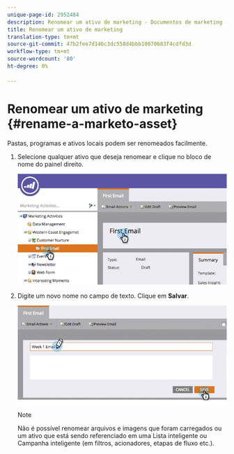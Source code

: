 ```yaml
---
unique-page-id: 2952484
description: Renomear um ativo de marketing - Documentos de marketing - Documentação do produto
title: Renomear um ativo de marketing
translation-type: tm+mt
source-git-commit: 47b2fee7d146c3dc558d4bbb10070683f4cdfd3d
workflow-type: tm+mt
source-wordcount: '80'
ht-degree: 0%

---
```



# Renomear um ativo de marketing {#rename-a-marketo-asset}

Pastas, programas e ativos locais podem ser renomeados facilmente.

1. Selecione qualquer ativo que deseja renomear e clique no bloco de nome do painel direito.

   ![](assets/image2015-4-10-17-19-48.png)

1. Digite um novo nome no campo de texto. Clique em **Salvar**.

   ![](assets/image2015-4-10-17-3a19-3a33.png)

   >[!NOTE]
   >
   >Não é possível renomear arquivos e imagens que foram carregados ou um ativo que está sendo referenciado em uma Lista inteligente ou Campanha inteligente (em filtros, acionadores, etapas de fluxo etc.).

